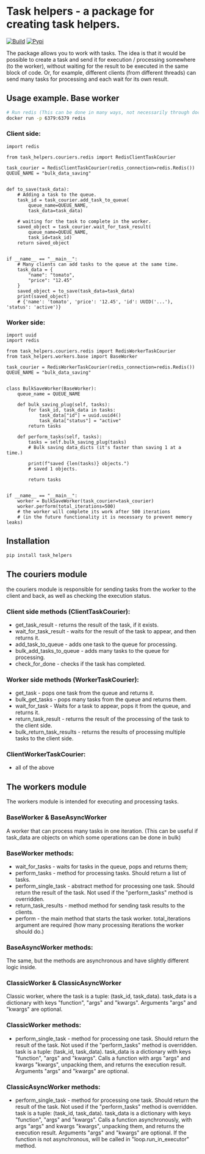 # Task helpers - a package for creating task helpers.

[![Build](https://github.com/loievskyi/task_helpers/actions/workflows/checks.yml/badge.svg?branch=master)](https://github.com/loievskyi/task_helpers/actions/workflows/checks.yml)
[![Pypi](https://img.shields.io/pypi/v/task_helpers.svg)](https://pypi.org/project/task-helpers/)

The package allows you to work with tasks.
The idea is that it would be possible to create a task and send it for execution / processing somewhere (to the worker), without waiting for the result to be executed in the same block of code.
Or, for example, different clients (from different threads) can send many tasks for processing and each wait for its own result.

## Usage example. Base worker
```bash
# Run redis (This can be done in many ways, not necessarily through docker):
docker run -p 6379:6379 redis
```

### Client side:
```python3
import redis

from task_helpers.couriers.redis import RedisClientTaskCourier

task_courier = RedisClientTaskCourier(redis_connection=redis.Redis())
QUEUE_NAME = "bulk_data_saving"


def to_save(task_data):
    # Adding a task to the queue.
    task_id = task_courier.add_task_to_queue(
        queue_name=QUEUE_NAME,
        task_data=task_data)

    # waiting for the task to complete in the worker.
    saved_object = task_courier.wait_for_task_result(
        queue_name=QUEUE_NAME,
        task_id=task_id)
    return saved_object


if __name__ == "__main__":
    # Many clients can add tasks to the queue at the same time.
    task_data = {
        "name": "tomato",
        "price": "12.45"
    }
    saved_object = to_save(task_data=task_data)
    print(saved_object)
    # {'name': 'tomato', 'price': '12.45', 'id': UUID('...'), 'status': 'active')}

```

### Worker side:
```python3
import uuid
import redis

from task_helpers.couriers.redis import RedisWorkerTaskCourier
from task_helpers.workers.base import BaseWorker

task_courier = RedisWorkerTaskCourier(redis_connection=redis.Redis())
QUEUE_NAME = "bulk_data_saving"


class BulkSaveWorker(BaseWorker):
    queue_name = QUEUE_NAME

    def bulk_saving_plug(self, tasks):
        for task_id, task_data in tasks:
            task_data["id"] = uuid.uuid4()
            task_data["status"] = "active"
        return tasks

    def perform_tasks(self, tasks):
        tasks = self.bulk_saving_plug(tasks)
        # Bulk saving data_dicts (it's faster than saving 1 at a time.)

        print(f"saved {len(tasks)} objects.")
        # saved 1 objects.

        return tasks


if __name__ == "__main__":
    worker = BulkSaveWorker(task_courier=task_courier)
    worker.perform(total_iterations=500)
    # the worker will complete its work after 500 iterations
    # (in the future functionality it is necessary to prevent memory leaks)

```

## Installation
```bash
pip install task_helpers
```

## The couriers module
the couriers module is responsible for sending tasks from the worker to the client and back, as well as checking the execution status.

### Client side methods (ClientTaskCourier):
- get_task_result - returns the result of the task, if it exists.
- wait_for_task_result - waits for the result of the task to appear, and then returns it.
- add_task_to_queue - adds one task to the queue for processing.
- bulk_add_tasks_to_queue - adds many tasks to the queue for processing.
- check_for_done - сhecks if the task has completed.

### Worker side methods (WorkerTaskCourier):
- get_task - pops one task from the queue and returns it.
- bulk_get_tasks - pops many tasks from the queue and returns them.
- wait_for_task - Waits for a task to appear, pops it from the queue, and returns it.
- return_task_result - returns the result of the processing of the task to the client side.
- bulk_return_task_results - returns the results of processing multiple tasks to the client side.

### ClientWorkerTaskCourier:
- all of the above

## The workers module
The workers module is intended for executing and processing tasks.

### BaseWorker & BaseAsyncWorker
A worker that can process many tasks in one iteration. (This can be useful if task_data are objects on which some operations can be done in bulk)

### BaseWorker methods:
- wait_for_tasks - waits for tasks in the queue, pops and returns them;
- perform_tasks - method for processing tasks. Should return a list of tasks.
- perform_single_task - abstract method for processing one task. Should return the result of the task. Not used if the "perform_tasks" method is overridden.
- return_task_results - method method for sending task results to the clients.
- perform - the main method that starts the task worker. total_iterations argument are required (how many processing iterations the worker should do.)

### BaseAsyncWorker methods:
The same, but the methods are asynchronous and have slightly different logic inside.

### ClassicWorker & ClassicAsyncWorker
Сlassic worker, where the task is a tuple: (task_id, task_data).
task_data is a dictionary with keys "function", "args" and "kwargs".
Arguments "args" and "kwargs" are optional.

### ClassicWorker methods:
- perform_single_task - method for processing one task. Should return the result of the task. Not used if the "perform_tasks" method is overridden.
task is a tuple: (task_id, task_data).
task_data is a dictionary with keys "function", "args" and "kwargs".
Calls a function with args "args" and kwargs "kwargs", unpacking them, and returns the execution result.
Arguments "args" and "kwargs" are optional.

### ClassicAsyncWorker methods:
- perform_single_task - method for processing one task. Should return the result of the task. Not used if the "perform_tasks" method is overridden.
task is a tuple: (task_id, task_data).
task_data is a dictionary with keys "function", "args" and "kwargs".
Calls a function asynchronously, with args "args" and kwargs "kwargs", unpacking them, and returns the execution result.
Arguments "args" and "kwargs" are optional. If the function is not asynchronous, will be called in "loop.run_in_executor" method.

